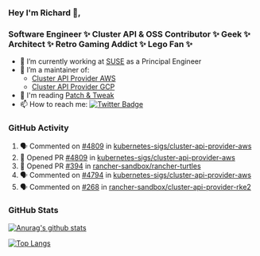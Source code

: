 ### Hey I'm Richard 👋, 

<h3 align="left">Software Engineer ✨ Cluster API & OSS Contributor ✨ Geek ✨ Architect ✨ Retro Gaming Addict ✨ Lego Fan ✨</h3>

- 🔭 I’m currently working at [SUSE](https://www.suse.com/) as a Principal Engineer
- 👯 I’m a maintainer of:
  -  [Cluster API Provider AWS](https://github.com/kubernetes-sigs/cluster-api-provider-aws)
  -  [Cluster API Provider GCP](https://github.com/kubernetes-sigs/cluster-api-provider-gcp)
- 💬 I'm reading [Patch & Tweak](https://bjooks.com/products/patch-tweak-exploring-modular-synthesis)
- 📫 How to reach me: [![Twitter Badge](https://img.shields.io/badge/-@fruit_case-00acee?style=flat&logo=Twitter&logoColor=white)](https://twitter.com/intent/follow?screen_name=fruit_case "Follow on Twitter")

### GitHub Activity 

<!--START_SECTION:activity-->
1. 🗣 Commented on [#4809](https://github.com/kubernetes-sigs/cluster-api-provider-aws/pull/4809#issuecomment-1959604772) in [kubernetes-sigs/cluster-api-provider-aws](https://github.com/kubernetes-sigs/cluster-api-provider-aws)
2. 💪 Opened PR [#4809](https://github.com/kubernetes-sigs/cluster-api-provider-aws/pull/4809) in [kubernetes-sigs/cluster-api-provider-aws](https://github.com/kubernetes-sigs/cluster-api-provider-aws)
3. 💪 Opened PR [#394](https://github.com/rancher-sandbox/rancher-turtles/pull/394) in [rancher-sandbox/rancher-turtles](https://github.com/rancher-sandbox/rancher-turtles)
4. 🗣 Commented on [#4794](https://github.com/kubernetes-sigs/cluster-api-provider-aws/pull/4794#issuecomment-1956677930) in [kubernetes-sigs/cluster-api-provider-aws](https://github.com/kubernetes-sigs/cluster-api-provider-aws)
5. 🗣 Commented on [#268](https://github.com/rancher-sandbox/cluster-api-provider-rke2/pull/268#issuecomment-1956675788) in [rancher-sandbox/cluster-api-provider-rke2](https://github.com/rancher-sandbox/cluster-api-provider-rke2)
<!--END_SECTION:activity-->

### GitHub Stats

[![Anurag's github stats](https://github-readme-stats.vercel.app/api?username=richardcase&count_private=true&show_icons=true)](https://github.com/anuraghazra/github-readme-stats)

[![Top Langs](https://github-readme-stats.vercel.app/api/top-langs/?username=richardcase&hide=html&layout=compact)](https://github.com/anuraghazra/github-readme-stats)
